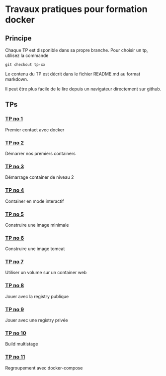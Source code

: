 # Travaux pratiques pour formation docker

## Principe
Chaque TP est disponible dans sa propre branche.
Pour choisir un tp, utilisez la commande
```
git checkout tp-xx
```

Le contenu du TP est décrit dans le fichier README.md au format markdown.

Il peut être plus facile de le lire depuis un navigateur directement sur github.


## TPs

### [TP no 1](https://github.com/jcanongfi/docker_tp/tree/tp-01)
Premier contact avec docker

### [TP no 2](https://github.com/jcanongfi/docker_tp/tree/tp-02)
Démarrer nos premiers containers

### [TP no 3](https://github.com/jcanongfi/docker_tp/tree/tp-03)
Démarrage container de niveau 2

### [TP no 4](https://github.com/jcanongfi/docker_tp/tree/tp-04)
Container en mode interactif

### [TP no 5](https://github.com/jcanongfi/docker_tp/tree/tp-05)
Construire une image minimale

### [TP no 6](https://github.com/jcanongfi/docker_tp/tree/tp-06)
Construire une image tomcat

### [TP no 7](https://github.com/jcanongfi/docker_tp/tree/tp-07)
Utiliser un volume sur un container web

### [TP no 8](https://github.com/jcanongfi/docker_tp/tree/tp-08)
Jouer avec la registry publique

### [TP no 9](https://github.com/jcanongfi/docker_tp/tree/tp-09)
Jouer avec une registry privée

### [TP no 10](https://github.com/jcanongfi/docker_tp/tree/tp-10)
Build multistage

### [TP no 11](https://github.com/jcanongfi/docker_tp/tree/tp-11)
Regroupement avec docker-compose

